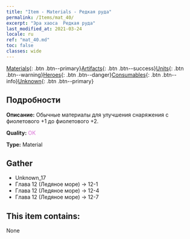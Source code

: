 ```yaml
---
title: "Item - Materials - Редкая руда"
permalink: /Items/mat_40/
excerpt: "Эра хаоса  Редкая руда"
last_modified_at: 2021-03-24
locale: ru
ref: "mat_40.md"
toc: false
classes: wide
---
```

 [Materials](/ru/Items/){: .btn .btn--primary}[Artifacts](/ru/Items/Artifacts/){: .btn .btn--success}[Units](/ru/Items/Units/){: .btn .btn--warning}[Heroes](/ru/Items/Heroes/){: .btn .btn--danger}[Consumables](/ru/Items/Consumables/){: .btn .btn--info}[Unknown](/ru/Items/Unknown/){: .btn .btn--primary}

## Подробности
 **Описание:** Обычные материалы для улучшения снаряжения c фиолетового +1 до фиолетового +2.

 **Quality:** <span style="color: #DA70D6">OK</span>

 **Type:** Material

## Gather

*    Unknown_17 
*    Глава 12 (Ледяное море) -> 12-1 
*    Глава 12 (Ледяное море) -> 12-4 
*    Глава 12 (Ледяное море) -> 12-7 

## This item contains:

  None

